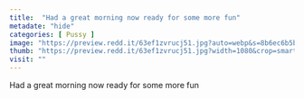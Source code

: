 ```yaml
---
title:  "Had a great morning now ready for some more fun"
metadate: "hide"
categories: [ Pussy ]
image: "https://preview.redd.it/63ef1zvrucj51.jpg?auto=webp&s=8b6ec6b5b51ce1be3207d378433b07a07d2c399d"
thumb: "https://preview.redd.it/63ef1zvrucj51.jpg?width=1080&crop=smart&auto=webp&s=80346ca47bed0681fa7a48e198caedd8e24d1a93"
visit: ""
---
```

Had a great morning now ready for some more fun
